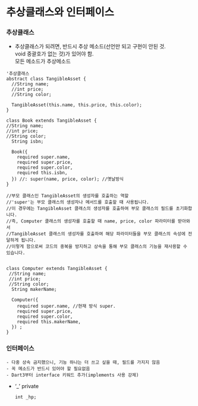 # 추상클래스와 인터페이스


### 추상클래스
- 추상클래스가 되려면, 반드시 추상 메소드(선언만 되고 구현이 안된 것.<br> void 중괄호가 없는 것)가 있어야 함. <br>모든 메소드가 추상메소드

```
'추상클래스
abstract class TangibleAsset {
  //String name;
  //int price;
  //String color;

  TangibleAsset(this.name, this.price, this.color);
}

class Book extends TangibleAsset {
//String name;
//int price;
//String color;
  String isbn;

  Book({
    required super.name,
    required super.price,
    required super.color,
    required this.isbn,
  }) //: super(name, price, color); //옛날방식
}

//부모 클래스인 TangibleAsset의 생성자를 호출하는 역할
//'super'는 부모 클래스의 생성자나 메서드를 호출할 때 사용됩니다. 
//이 경우에는 TangibleAsset 클래스의 생성자를 호출하여 부모 클래스의 필드를 초기화합니다.
//즉, Computer 클래스의 생성자를 호출할 때 name, price, color 파라미터를 받아와서 
//TangibleAsset 클래스의 생성자를 호출하여 해당 파라미터들을 부모 클래스의 속성에 전달하게 됩니다. 
//이렇게 함으로써 코드의 중복을 방지하고 상속을 통해 부모 클래스의 기능을 재사용할 수 있습니다.


class Computer extends TangibleAsset { 
 //String name;
 //int price;
 //String color;
  String makerName;

  Computer({
    required super.name, //현재 방식 super.
    required super.price,
    required super.color,
    required this.makerName,
  }) ; 
}
```

### 인터페이스
    - 다중 상속 금지했으니, 기능 하나는 더 쓰고 싶을 때, 필드를 가지지 않음
    - 꼭 메소드가 반드시 있어야 할 필요없음
    - Dart3부터 interface 키워드 추가(implements 사용 강제)
- ‘_’ private
    ```
    int _hp;
    ```
